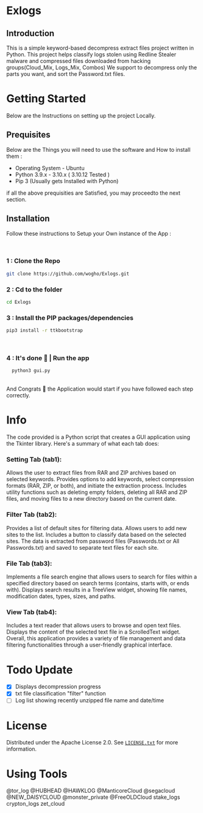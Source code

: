 # Exlogs

 ##  Introduction
This is a simple keyword-based decompress extract files project written in Python. This project helps classify logs stolen using Redline Stealer malware and compressed files downloaded from hacking groups(Cloud_Mix, Logs_Mix, Combos) We support to decompress only the parts you want, and sort the Password.txt files.

# Getting Started  
Below are the Instructions on setting up the project Locally.</br>
## Prequisites 
Below are the Things you will need to use the software and How to install them :
- Operating System - Ubuntu
- Python 3.9.x - 3.10.x ( 3.10.12 Tested )
- Pip 3 (Usually gets Installed with Python)

if all the above prequisities are Satisfied, you may proceedto the next section.

## Installation
Follow these instructions to Setup your Own instance of the App :

</br>


### 1 : Clone the Repo 
```bash
git clone https://github.com/wogho/Exlogs.git
```
### 2 : Cd to the folder
```bash
cd Exlogs
```
### 3 : Install the PIP packages/dependencies
```bash
pip3 install -r ttkbootstrap

```

</br>

### 4 : It's done 🎉 | Run the app
```bash
  python3 gui.py
```
</br>
And Congrats 🎉 the Application would start if you have followed each step correctly.
</br>

# Info
The code provided is a Python script that creates a GUI application using the Tkinter library. Here's a summary of what each tab does:
### Setting Tab (tab1):

Allows the user to extract files from RAR and ZIP archives based on selected keywords.
Provides options to add keywords, select compression formats (RAR, ZIP, or both), and initiate the extraction process.
Includes utility functions such as deleting empty folders, deleting all RAR and ZIP files, and moving files to a new directory based on the current date.

### Filter Tab (tab2):

Provides a list of default sites for filtering data.
Allows users to add new sites to the list.
Includes a button to classify data based on the selected sites. The data is extracted from password files (Passwords.txt or All Passwords.txt) and saved to separate text files for each site.

### File Tab (tab3):

Implements a file search engine that allows users to search for files within a specified directory based on search terms (contains, starts with, or ends with).
Displays search results in a TreeView widget, showing file names, modification dates, types, sizes, and paths.

### View Tab (tab4):

Includes a text reader that allows users to browse and open text files.
Displays the content of the selected text file in a ScrolledText widget.
Overall, this application provides a variety of file management and data filtering functionalities through a user-friendly graphical interface.


# Todo Update

- [X] Displays decompression progress
- [x] txt file classification "filter" function
- [ ] Log list showing recently unzipped file name and date/time

# License

Distributed under the Apache License 2.0. See [`LICENSE.txt`](/LICENSE) for more information.

# Using Tools

@tor_log @HUBHEAD @HAWKLOG @ManticoreCloud @segacloud @NEW_DAISYCLOUD @monster_private @FreeOLDCloud stake_logs crypton_logs zet_cloud 
